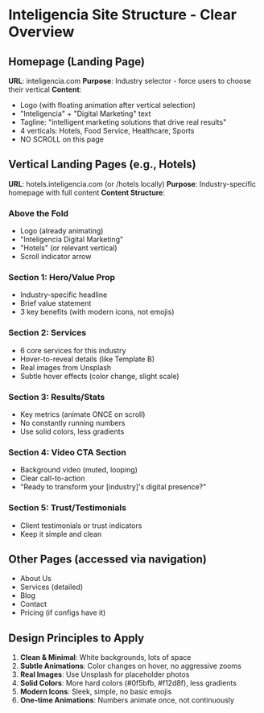 # Inteligencia Site Structure - Clear Overview

## Homepage (Landing Page)
**URL**: inteligencia.com
**Purpose**: Industry selector - force users to choose their vertical
**Content**:
- Logo (with floating animation after vertical selection)
- "Inteligencia" + "Digital Marketing" text
- Tagline: "intelligent marketing solutions that drive real results"
- 4 verticals: Hotels, Food Service, Healthcare, Sports
- NO SCROLL on this page

## Vertical Landing Pages (e.g., Hotels)
**URL**: hotels.inteligencia.com (or /hotels locally)
**Purpose**: Industry-specific homepage with full content
**Content Structure**:

### Above the Fold
- Logo (already animating)
- "Inteligencia Digital Marketing"
- "Hotels" (or relevant vertical)
- Scroll indicator arrow

### Section 1: Hero/Value Prop
- Industry-specific headline
- Brief value statement
- 3 key benefits (with modern icons, not emojis)

### Section 2: Services
- 6 core services for this industry
- Hover-to-reveal details (like Template B)
- Real images from Unsplash
- Subtle hover effects (color change, slight scale)

### Section 3: Results/Stats
- Key metrics (animate ONCE on scroll)
- No constantly running numbers
- Use solid colors, less gradients

### Section 4: Video CTA Section
- Background video (muted, looping)
- Clear call-to-action
- "Ready to transform your [industry]'s digital presence?"

### Section 5: Trust/Testimonials
- Client testimonials or trust indicators
- Keep it simple and clean

## Other Pages (accessed via navigation)
- About Us
- Services (detailed)
- Blog
- Contact
- Pricing (if configs have it)

## Design Principles to Apply
1. **Clean & Minimal**: White backgrounds, lots of space
2. **Subtle Animations**: Color changes on hover, no aggressive zooms
3. **Real Images**: Use Unsplash for placeholder photos
4. **Solid Colors**: More hard colors (#0f5bfb, #f12d8f), less gradients
5. **Modern Icons**: Sleek, simple, no basic emojis
6. **One-time Animations**: Numbers animate once, not continuously